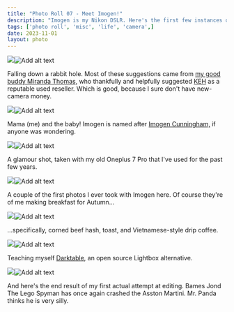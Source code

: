 ```yaml
---
title: "Photo Roll 07 - Meet Imogen!"
description: "Imogen is my Nikon DSLR. Here's the first few instances of me trying to take her out for a spin." 
tags: ['photo roll', 'misc', 'life', 'camera',]
date: 2023-11-01
layout: photo
---
```


<div class="floatcenter caption">
  <p><img tabindex=1 src="/photo/007/01.png" /><span class="f"><img src="/photo/007/01.png" alt="Add alt text"/></span></p>
  <p> Falling down a rabbit hole. Most of these suggestions came from <a href="https://masto.ai/@AnhedonicHedonist">my good buddy Miranda Thomas</a>, who thankfully and helpfully suggested <a href="https://www.keh.com/">KEH</a> as a reputable used reseller. Which is good, because I sure don't have new-camera money.</p>
</div>
<div class="floatcenter caption">
  <p><img tabindex=1 src="/photo/007/02.png" /><span class="f"><img src="/photo/007/02.png" alt="Add alt text"/></span></p>
  <p> Mama (me) and the baby! Imogen is named after <a href="https://en.wikipedia.org/wiki/Imogen_Cunningham">Imogen Cunningham,</a> if anyone was wondering. </p>
</div>
<div class="floatcenter caption">
  <p><img tabindex=1 src="/photo/007/03.png" /><span class="f"><img src="/photo/007/03.png" alt="Add alt text"/></span></p>
  <p> A glamour shot, taken with my old Oneplus 7 Pro that I've used for the past few years. </p>
</div>
<div class="floatcenter caption">
  <p><img tabindex=1 src="/photo/007/04.jpeg" /><span class="f"><img src="/photo/007/04.jpeg" alt="Add alt text"/></span></p>
  <p> A couple of the first photos I ever took with Imogen here. Of course they're of me making breakfast for Autumn... </a> </p>
</div>
<div class="floatcenter caption">
  <p><img tabindex=1 src="/photo/007/05.jpeg" /><span class="f"><img src="/photo/007/05.jpeg" alt="Add alt text"/></span></p>
  <p> ...specifically, corned beef hash, toast, and Vietnamese-style drip coffee. </p>
</div>
<div class="floatcenter caption">
  <p><img tabindex=1 src="/photo/007/07.png" /><span class="f"><img src="/photo/007/07.png" alt="Add alt text"/></span></p>
  <p> Teaching myself <a href="https://www.darktable.org/">Darktable</a>, an open source Lightbox alternative. </p>
</div>
<div class="floatcenter caption">
  <p><img tabindex=1 src="/photo/007/08.jpeg" /><span class="f"><img src="/photo/007/08.jpeg" alt="Add alt text"/></span></p>
  <p> And here's the end result of my first actual attempt at editing. Bames Jond The Lego Spyman has once again crashed the Asston Martini. Mr. Panda thinks he is very silly. </p>
</div>
